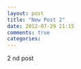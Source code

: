 ```yaml
---
layout: post
title: "New Post 2"
date: 2012-07-29 21:15
comments: true
categories: 
---
```

2 nd post
